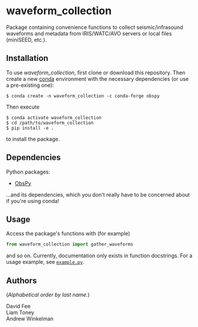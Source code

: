 waveform_collection
===================

Package containing convenience functions to collect seismic/infrasound waveforms
and metadata from IRIS/WATC/AVO servers or local files (miniSEED, etc.).

Installation
------------
To use _waveform_collection_, first clone or download this repository. Then
create a new [conda](https://docs.conda.io/projects/conda/en/latest/index.html)
environment with the necessary dependencies (or use a pre-existing one):
```
$ conda create -n waveform_collection -c conda-forge obspy
```
Then execute
```
$ conda activate waveform_collection
$ cd /path/to/waveform_collection
$ pip install -e .
```
to install the package.

Dependencies
------------

Python packages:

* [ObsPy](http://docs.obspy.org/)

...and its dependencies, which you don't really have to be concerned about if
you're using conda!

Usage
-----

Access the package's functions with (for example)
```python
from waveform_collection import gather_waveforms
```
and so on. Currently, documentation only exists in function docstrings. For a
usage example, see [`example.py`](example.py).

Authors
-------

(_Alphabetical order by last name._)

David Fee  
Liam Toney  
Andrew Winkelman
